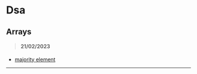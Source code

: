 # Dsa

## Arrays

> #### 21/02/2023

-   [majority element](https://leetcode.com/problems/majority-element/)

---
